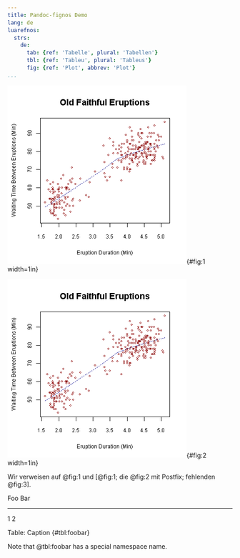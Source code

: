 ```yaml
---
title: Pandoc-fignos Demo
lang: de
luarefnos:
  strs:
    de:
      tab: {ref: 'Tabelle', plural: 'Tabellen'}
      tbl: {ref: 'Tableu', plural: 'Tableus'}
      fig: {ref: 'Plot', abbrev: 'Plot'}
...
```


![Plot eins](img/fig-1.png){#fig:1 width=1in}

![Plot zwei](img/fig-1.png){#fig:2 width=1in}

Wir verweisen auf @fig:1 und [@fig:1; die @fig:2 mit Postfix; fehlenden @fig:3].

Foo Bar
--- ---
1   2

Table: Caption {#tbl:foobar}

Note that @tbl:foobar has a special namespace name.
